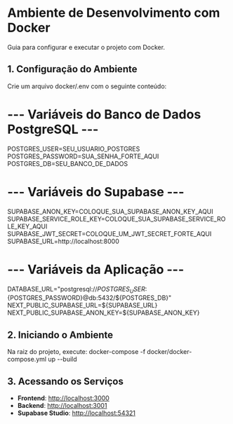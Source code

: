 # Ambiente de Desenvolvimento com Docker

Guia para configurar e executar o projeto com Docker.

## 1. Configuração do Ambiente

Crie um arquivo docker/.env com o seguinte conteúdo:


# --- Variáveis do Banco de Dados PostgreSQL ---
POSTGRES_USER=SEU_USUARIO_POSTGRES
POSTGRES_PASSWORD=SUA_SENHA_FORTE_AQUI
POSTGRES_DB=SEU_BANCO_DE_DADOS

# --- Variáveis do Supabase ---
SUPABASE_ANON_KEY=COLOQUE_SUA_SUPABASE_ANON_KEY_AQUI
SUPABASE_SERVICE_ROLE_KEY=COLOQUE_SUA_SUPABASE_SERVICE_ROLE_KEY_AQUI
SUPABASE_JWT_SECRET=COLOQUE_UM_JWT_SECRET_FORTE_AQUI
SUPABASE_URL=http://localhost:8000

# --- Variáveis da Aplicação ---
DATABASE_URL="postgresql://${POSTGRES_USER}:${POSTGRES_PASSWORD}@db:5432/${POSTGRES_DB}"
NEXT_PUBLIC_SUPABASE_URL=${SUPABASE_URL}
NEXT_PUBLIC_SUPABASE_ANON_KEY=${SUPABASE_ANON_KEY}


## 2. Iniciando o Ambiente

Na raiz do projeto, execute: docker-compose -f docker/docker-compose.yml up --build

## 3. Acessando os Serviços

-   **Frontend**: [http://localhost:3000](http://localhost:3000)
-   **Backend**: [http://localhost:3001](http://localhost:3001)
-   **Supabase Studio**: [http://localhost:54321](http://localhost:54321)
